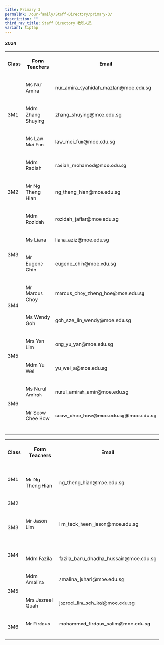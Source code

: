 ```yaml
---
title: Primary 3
permalink: /our-family/Staff-Directory/primary-3/
description: ""
third_nav_title: Staff Directory 教职人员
variant: tiptap
---
```

<h4>2024</h4>
<table style="minWidth: 75px">
<colgroup>
<col>
<col>
<col>
</colgroup>
<tbody>
<tr>
<th rowspan="1" colspan="1">
<p>Class</p>
</th>
<th rowspan="1" colspan="1">
<p>Form Teachers</p>
</th>
<th rowspan="1" colspan="1">
<p>Email</p>
</th>
</tr>
<tr>
<td rowspan="3" colspan="1">
<p>3M1</p>
</td>
<td rowspan="1" colspan="1">
<p>Ms Nur Amira</p>
</td>
<td rowspan="1" colspan="1">
<p>nur_amira_syahidah_mazlan@moe.edu.sg</p>
</td>
</tr>
<tr>
<td rowspan="1" colspan="1">
<p>Mdm Zhang Shuying</p>
</td>
<td rowspan="1" colspan="1">
<p>zhang_shuying@moe.edu.sg</p>
</td>
</tr>
<tr>
<td rowspan="1" colspan="1">
<p>Ms Law Mei Fun</p>
</td>
<td rowspan="1" colspan="1">
<p>law_mei_fun@moe.edu.sg</p>
</td>
</tr>
<tr>
<td rowspan="3" colspan="1">
<p>3M2</p>
</td>
<td rowspan="1" colspan="1">
<p>Mdm Radiah</p>
</td>
<td rowspan="1" colspan="1">
<p>radiah_mohamed@moe.edu.sg</p>
</td>
</tr>
<tr>
<td rowspan="1" colspan="1">
<p>Mr Ng Theng Hian</p>
</td>
<td rowspan="1" colspan="1">
<p>ng_theng_hian@moe.edu.sg</p>
</td>
</tr>
<tr>
<td rowspan="1" colspan="1">
<p>Mdm Rozidah</p>
</td>
<td rowspan="1" colspan="1">
<p>rozidah_jaffar@moe.edu.sg</p>
</td>
</tr>
<tr>
<td rowspan="2" colspan="1">
<p>3M3</p>
</td>
<td rowspan="1" colspan="1">
<p>Ms Liana</p>
</td>
<td rowspan="1" colspan="1">
<p>liana_aziz@moe.edu.sg</p>
</td>
</tr>
<tr>
<td rowspan="1" colspan="1">
<p>Mr Eugene Chin</p>
</td>
<td rowspan="1" colspan="1">
<p>eugene_chin@moe.edu.sg</p>
</td>
</tr>
<tr>
<td rowspan="2" colspan="1">
<p>3M4</p>
</td>
<td rowspan="1" colspan="1">
<p>Mr Marcus Choy</p>
</td>
<td rowspan="1" colspan="1">
<p>marcus_choy_zheng_hoe@moe.edu.sg</p>
</td>
</tr>
<tr>
<td rowspan="1" colspan="1">
<p>Ms Wendy Goh</p>
</td>
<td rowspan="1" colspan="1">
<p>goh_sze_lin_wendy@moe.edu.sg</p>
</td>
</tr>
<tr>
<td rowspan="2" colspan="1">
<p>3M5</p>
</td>
<td rowspan="1" colspan="1">
<p>Mrs Yan Lim</p>
</td>
<td rowspan="1" colspan="1">
<p>ong_yu_yan@moe.edu.sg</p>
</td>
</tr>
<tr>
<td rowspan="1" colspan="1">
<p>Mdm Yu Wei</p>
</td>
<td rowspan="1" colspan="1">
<p>yu_wei_a@moe.edu.sg</p>
</td>
</tr>
<tr>
<td rowspan="2" colspan="1">
<p>3M6</p>
</td>
<td rowspan="1" colspan="1">
<p>Ms Nurul Amirah</p>
</td>
<td rowspan="1" colspan="1">
<p>nurul_amirah_amir@moe.edu.sg</p>
</td>
</tr>
<tr>
<td rowspan="1" colspan="1">
<p>Mr Seow Chee How</p>
</td>
<td rowspan="1" colspan="1">
<p>seow_chee_how@moe.edu.sg@moe.edu.sg</p>
</td>
</tr>
<tr>
<td rowspan="1" colspan="1">
<p></p>
</td>
<td rowspan="1" colspan="1">
<p></p>
</td>
<td rowspan="1" colspan="1">
<p></p>
</td>
</tr>
</tbody>
</table>
<p></p>
<table style="minWidth: 75px">
<colgroup>
<col>
<col>
<col>
</colgroup>
<tbody>
<tr>
<th rowspan="1" colspan="1">
<p>Class</p>
</th>
<th rowspan="1" colspan="1">
<p>Form Teachers</p>
</th>
<th rowspan="1" colspan="1">
<p>Email</p>
</th>
</tr>
<tr>
<td rowspan="2" colspan="1">
<p>3M1</p>
</td>
<td rowspan="1" colspan="1">
<p></p>
</td>
<td rowspan="1" colspan="1">
<p></p>
</td>
</tr>
<tr>
<td rowspan="1" colspan="1">
<p>Mr Ng Theng Hian</p>
</td>
<td rowspan="1" colspan="1">
<p>ng_theng_hian@moe.edu.sg</p>
</td>
</tr>
<tr>
<td rowspan="1" colspan="1">
<p>3M2</p>
</td>
<td rowspan="1" colspan="1">
<p></p>
</td>
<td rowspan="1" colspan="1">
<p></p>
</td>
</tr>
<tr>
<td rowspan="2" colspan="1">
<p>3M3</p>
</td>
<td rowspan="1" colspan="1">
<p>Mr Jason Lim</p>
</td>
<td rowspan="1" colspan="1">
<p>lim_teck_heen_jason@moe.edu.sg</p>
</td>
</tr>
<tr>
<td rowspan="1" colspan="1">
<p></p>
</td>
<td rowspan="1" colspan="1">
<p></p>
</td>
</tr>
<tr>
<td rowspan="2" colspan="1">
<p>3M4</p>
</td>
<td rowspan="1" colspan="1">
<p></p>
</td>
<td rowspan="1" colspan="1">
<p></p>
</td>
</tr>
<tr>
<td rowspan="1" colspan="1">
<p>Mdm Fazila</p>
</td>
<td rowspan="1" colspan="1">
<p>fazila_banu_dhadha_hussain@moe.edu.sg</p>
</td>
</tr>
<tr>
<td rowspan="2" colspan="1">
<p>3M5</p>
</td>
<td rowspan="1" colspan="1">
<p>Mdm Amalina</p>
</td>
<td rowspan="1" colspan="1">
<p>amalina_juhari@moe.edu.sg</p>
</td>
</tr>
<tr>
<td rowspan="1" colspan="1">
<p>Mrs Jazreel Quah</p>
</td>
<td rowspan="1" colspan="1">
<p>jazreel_lim_seh_kai@moe.edu.sg</p>
</td>
</tr>
<tr>
<td rowspan="2" colspan="1">
<p>3M6</p>
</td>
<td rowspan="1" colspan="1">
<p>Mr Firdaus</p>
</td>
<td rowspan="1" colspan="1">
<p>mohammed_firdaus_salim@moe.edu.sg</p>
</td>
</tr>
<tr>
<td rowspan="1" colspan="1">
<p></p>
</td>
<td rowspan="1" colspan="1">
<p></p>
</td>
</tr>
</tbody>
</table>
<p></p>